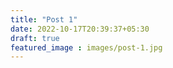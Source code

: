 ```yaml
---
title: "Post 1"
date: 2022-10-17T20:39:37+05:30
draft: true
featured_image : images/post-1.jpg
---
```


